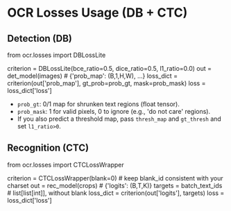 
# OCR Losses Usage (DB + CTC)

## Detection (DB)
from ocr.losses import DBLossLite

criterion = DBLossLite(bce_ratio=0.5, dice_ratio=0.5, l1_ratio=0.0)
out = det_model(images)                        # {'prob_map': (B,1,H,W), ...}
loss_dict = criterion(out['prob_map'], gt_prob=prob_gt, mask=prob_mask)
loss = loss_dict['loss']

- `prob_gt`: 0/1 map for shrunken text regions (float tensor).
- `prob_mask`: 1 for valid pixels, 0 to ignore (e.g., 'do not care' regions).
- If you also predict a threshold map, pass `thresh_map` and `gt_thresh` and set `l1_ratio>0`.

## Recognition (CTC)
from ocr.losses import CTCLossWrapper

criterion = CTCLossWrapper(blank=0)           # keep blank_id consistent with your charset
out = rec_model(crops)                         # {'logits': (B,T,K)}
targets = batch_text_ids                       # list[list[int]], without blank
loss_dict = criterion(out['logits'], targets)
loss = loss_dict['loss']
